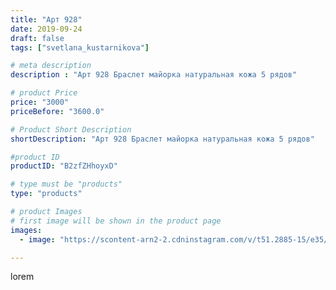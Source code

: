 ```yaml
---
title: "Арт 928"
date: 2019-09-24
draft: false
tags: ["svetlana_kustarnikova"]

# meta description
description : "Арт 928 Браслет майорка натуральная кожа 5 рядов"

# product Price
price: "3000"
priceBefore: "3600.0"

# Product Short Description
shortDescription: "Арт 928 Браслет майорка натуральная кожа 5 рядов"

#product ID
productID: "B2zfZHhoyxD"

# type must be "products"
type: "products"

# product Images
# first image will be shown in the product page
images:
  - image: "https://scontent-arn2-2.cdninstagram.com/v/t51.2885-15/e35/70804592_138824874044612_4984045908431801520_n.jpg?se=7&tp=1&_nc_ht=scontent-arn2-2.cdninstagram.com&_nc_cat=108&_nc_ohc=CpPYjPbawecAX98ddT-&ccb=7-4&oh=4b59d5267d7fcf91859c4388ae831da3&oe=60835FE3&ig_cache_key=MjE0MDE5MjMxMzQ0MDQxNDc4Nw%3D%3D.2-ccb7-4"

---
```

lorem
